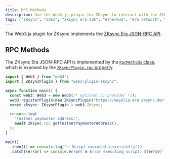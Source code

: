 ```yaml
---
title: RPC Methods
description: Use the Web3.js plugin for ZKsync to interact with the JSON-RPC API for ZKsync Era
tags: ["zksync", "sdks", "zksync era sdk", "ethereum", "era network", "web3.js", "web3.js plugin", "rpc"]
---
```


The Web3.js plugin for ZKsync implements the [ZKsync Era JSON-RPC API](https://docs.zksync.io/build/api-reference/zks-rpc).

## RPC Methods

The ZKsync Era JSON-RPC API is implemented by the [`RpcMethods` class](https://chainsafe.github.io/web3-plugin-zksync/classes/RpcMethods.html),
which is exposed by the [`ZKsyncPlugin.rpc` property](https://chainsafe.github.io/web3-plugin-zksync/classes/ZKsyncPlugin.html#rpc).

```ts
import { Web3 } from "web3";
import { ZKsyncPlugin } from "web3-plugin-zksync";

async function main() {
  const web3: Web3 = new Web3(/* optional L1 provider */);
  web3.registerPlugin(new ZKsyncPlugin("https://sepolia.era.zksync.dev"));
  const zksync: ZKsyncPlugin = web3.ZKsync;

  console.log(
    "Testnet paymaster address:",
    await zksync.rpc.getTestnetPaymasterAddress(),
  );
}

main()
  .then(() => console.log("✅ Script executed successfully"))
  .catch((error) => console.error(`❌ Error executing script: ${error}`));
```
